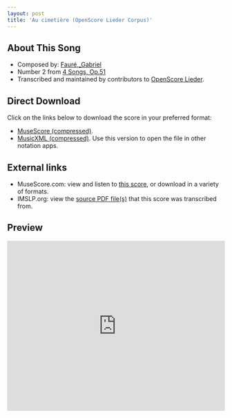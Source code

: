 ```yaml
---
layout: post
title: 'Au cimetière (OpenScore Lieder Corpus)'
---
```


## About This Song

- Composed by: [Fauré,_Gabriel](https://fourscoreandmore.org/openscore/lieder/Fauré,_Gabriel)
- Number 2 from [4 Songs, Op.51](https://fourscoreandmore.org/openscore/lieder/Fauré,_Gabriel/4_Songs,_Op.51)
- Transcribed and maintained by contributors to [OpenScore Lieder].

[OpenScore Lieder]: https://musescore.com/openscore-lieder-corpus

## Direct Download

Click on the links below to download the score in your preferred format:
- [MuseScore (compressed)](https://github.com/openscore/lieder/blob/main/scores/Fauré,_Gabriel/4_Songs,_Op.51/2_Au_cimetière/lc6137985.mscz?raw=true).
- [MusicXML (compressed)](https://github.com/openscore/lieder/blob/main/scores/Fauré,_Gabriel/4_Songs,_Op.51/2_Au_cimetière/lc6137985.mxl?raw=true). Use this version to open the file in other notation apps.

## External links

- MuseScore.com: view and listen to [this score][MuseScore], or download in a variety of formats.
- IMSLP.org: view the [source PDF file(s)][IMSLP] that this score was transcribed from.

[MuseScore]: https://musescore.com/score/6137985
[IMSLP]: https://imslp.org/wiki/Special:ReverseLookup/24123

## Preview

<iframe width="100%" height="394" src="https://musescore.com/openscore-lieder-corpus/scores/6137985/embed" frameborder="0" allowfullscreen allow="autoplay; fullscreen"></iframe>
